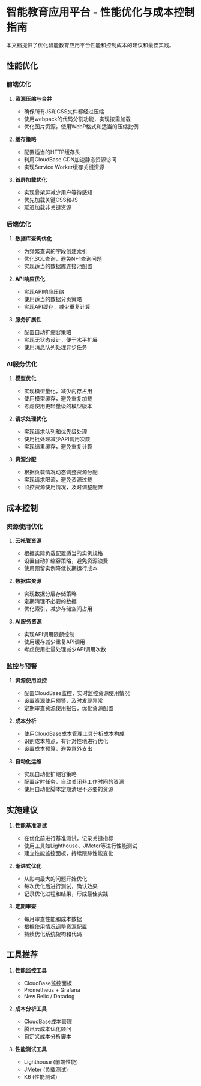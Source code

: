 # 智能教育应用平台 - 性能优化与成本控制指南

本文档提供了优化智能教育应用平台性能和控制成本的建议和最佳实践。

## 性能优化

### 前端优化

1. **资源压缩与合并**
   - 确保所有JS和CSS文件都经过压缩
   - 使用webpack的代码分割功能，实现按需加载
   - 优化图片资源，使用WebP格式和适当的压缩比例

2. **缓存策略**
   - 配置适当的HTTP缓存头
   - 利用CloudBase CDN加速静态资源访问
   - 实现Service Worker缓存关键资源

3. **首屏加载优化**
   - 实现骨架屏减少用户等待感知
   - 优先加载关键CSS和JS
   - 延迟加载非关键资源

### 后端优化

1. **数据库查询优化**
   - 为频繁查询的字段创建索引
   - 优化SQL查询，避免N+1查询问题
   - 实现适当的数据库连接池配置

2. **API响应优化**
   - 实现API响应压缩
   - 使用适当的数据分页策略
   - 实现API缓存，减少重复计算

3. **服务扩展性**
   - 配置自动扩缩容策略
   - 实现无状态设计，便于水平扩展
   - 使用消息队列处理异步任务

### AI服务优化

1. **模型优化**
   - 实现模型量化，减少内存占用
   - 使用模型缓存，避免重复加载
   - 考虑使用更轻量级的模型版本

2. **请求处理优化**
   - 实现请求队列和优先级处理
   - 使用批处理减少API调用次数
   - 实现结果缓存，避免重复计算

3. **资源分配**
   - 根据负载情况动态调整资源分配
   - 实现请求限流，避免资源过载
   - 监控资源使用情况，及时调整配置

## 成本控制

### 资源使用优化

1. **云托管资源**
   - 根据实际负载配置适当的实例规格
   - 设置自动扩缩容策略，避免资源浪费
   - 使用预留实例降低长期运行成本

2. **数据库资源**
   - 实现数据分层存储策略
   - 定期清理不必要的数据
   - 优化索引，减少存储空间占用

3. **AI服务资源**
   - 实现API调用限额控制
   - 使用缓存减少重复API调用
   - 考虑使用批量处理减少API调用次数

### 监控与预警

1. **资源使用监控**
   - 配置CloudBase监控，实时监控资源使用情况
   - 设置资源使用预警，及时发现异常
   - 定期审查资源使用报告，优化资源配置

2. **成本分析**
   - 使用CloudBase成本管理工具分析成本构成
   - 识别成本热点，有针对性地进行优化
   - 设置成本预算，避免意外支出

3. **自动化运维**
   - 实现自动化扩缩容策略
   - 配置定时任务，自动关闭非工作时间的资源
   - 使用自动化脚本定期清理不必要的资源

## 实施建议

1. **性能基准测试**
   - 在优化前进行基准测试，记录关键指标
   - 使用工具如Lighthouse、JMeter等进行性能测试
   - 建立性能监控面板，持续跟踪性能变化

2. **渐进式优化**
   - 从影响最大的问题开始优化
   - 每次优化后进行测试，确认效果
   - 记录优化过程和结果，形成最佳实践

3. **定期审查**
   - 每月审查性能和成本数据
   - 根据使用情况调整资源配置
   - 持续优化系统架构和代码

## 工具推荐

1. **性能监控工具**
   - CloudBase监控面板
   - Prometheus + Grafana
   - New Relic / Datadog

2. **成本分析工具**
   - CloudBase成本管理
   - 腾讯云成本优化顾问
   - 自定义成本分析脚本

3. **性能测试工具**
   - Lighthouse (前端性能)
   - JMeter (负载测试)
   - K6 (性能测试)